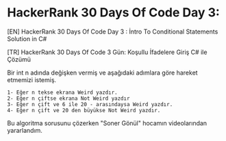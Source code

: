# HackerRank 30 Days Of Code Day 3:


[EN] HackerRank 30 Days Of Code Day 3 : İntro To Conditional Statements Solution in C# 


[TR] HackerRank 30 Days Of Code 3 Gün: Koşullu İfadelere Giriş C# ile Çözümü


Bir int n adında değişken vermiş ve aşağıdaki adımlara göre hareket etmemizi istemiş.

    1- Eğer n tekse ekrana Weird yazdır.
    2- Eğer n çiftse ekrana Not Weird yazdır
    3- Eğer n çift ve 6 ile 20 - arasındaysa Weird yazdır.
    4- Eğer n çift ve 20 den büyükse Not Weird yazdır.
  
Bu algoritma sorusunu çözerken "Soner Gönül" hocamın videolarından yararlandım.
